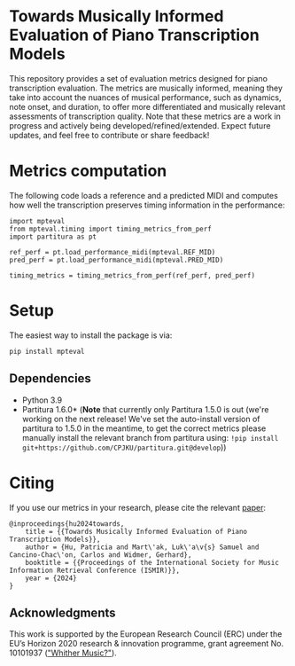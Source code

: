 # Towards Musically Informed Evaluation of Piano Transcription Models
This repository provides a set of evaluation metrics designed for piano transcription evaluation. The metrics are musically informed, meaning they take into account the nuances of musical performance, such as dynamics, note onset, and duration, to offer more differentiated and musically relevant assessments of transcription quality.
Note that these metrics are a work in progress and actively being developed/refined/extended. Expect future updates, and feel free to contribute or share feedback!

# Metrics computation
The following code loads a reference and a predicted MIDI and computes how well the transcription preserves timing information in the performance:
```
import mpteval
from mpteval.timing import timing_metrics_from_perf
import partitura as pt

ref_perf = pt.load_performance_midi(mpteval.REF_MID)
pred_perf = pt.load_performance_midi(mpteval.PRED_MID)

timing_metrics = timing_metrics_from_perf(ref_perf, pred_perf)
```

# Setup
The easiest way to install the package is via:
```
pip install mpteval
```

## Dependencies
- Python 3.9
- Partitura 1.6.0* (**Note** that currently only Partitura 1.5.0 is out (we're working on the next release! We've set the auto-install version of partitura to 1.5.0 in the meantime, to get the correct metrics please manually install the relevant branch from partitura using: `!pip install git+https://github.com/CPJKU/partitura.git@develop`))


# Citing
If you use our metrics in your research, please cite the relevant [paper](https://arxiv.org/abs/2406.08454):
```
@inproceedings{hu2024towards,
    title = {{Towards Musically Informed Evaluation of Piano Transcription Models}},
    author = {Hu, Patricia and Mart\'ak, Luk\'a\v{s} Samuel and Cancino-Chac\'on, Carlos and Widmer, Gerhard},
    booktitle = {{Proceedings of the International Society for Music Information Retrieval Conference (ISMIR)}},
    year = {2024}
}
```

## Acknowledgments
This work is supported by the European Research Council (ERC) under the EU’s Horizon 2020 research & innovation programme, grant agreement No. 10101937 (["Whither Music?"](https://www.jku.at/en/institute-of-computational-perception/research/projects/whither-music/)).
